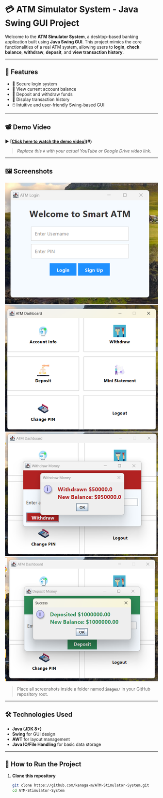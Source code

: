 # 💳 ATM Simulator System - Java Swing GUI Project

Welcome to the **ATM Simulator System**, a desktop-based banking application built using **Java Swing GUI**. This project mimics the core functionalities of a real ATM system, allowing users to **login**, **check balance**, **withdraw**, **deposit**, and **view transaction history**.

---

## 🎯 Features

- 🔐 Secure login system
- 🏦 View current account balance
- 💸 Deposit and withdraw funds
- 📜 Display transaction history
- 🖱️ Intuitive and user-friendly Swing-based GUI

---

## 📽️ Demo Video

▶️ **[[Click here to watch the demo video](https://drive.google.com/file/d/1nxdogXdSymkJ2PCAn7q66j-CKQsrMlqF/view?usp=sharing)](#)**  
> _Replace this `#` with your actual YouTube or Google Drive video link._

---

## 🖼️ Screenshots

<img src="images/login.png" alt="Login Page" width="600">
<img src="images/dashboard.png" alt="Dashboard Page" width="600">
<img src="images/withdraw.png" alt="Withdraw Page" width="600">
<img src="images/deposit.png" alt="Deposit Page" width="600">

> Place all screenshots inside a folder named **`images/`** in your GitHub repository root.

---

## 🛠️ Technologies Used

- **Java (JDK 8+)**
- **Swing** for GUI design
- **AWT** for layout management
- **Java IO/File Handling** for basic data storage

---

## 🚀 How to Run the Project

1. **Clone this repository**  
   ```bash
   git clone https://github.com/kanaga-m/ATM-Stimulator-System.git
   cd ATM-Stimulator-System
